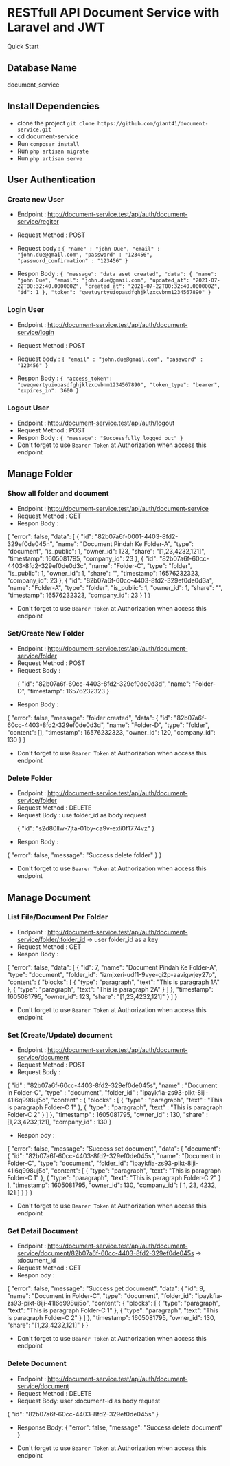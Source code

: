 # RESTfull API Document Service with Laravel and JWT    

Quick Start
## Database Name 
document_service

## Install Dependencies
- clone the project `git clone https://github.com/giant41/document-service.git`
- cd document-service
- Run `composer install`
- Run `php artisan migrate`
- Run `php artisan serve`

## User Authentication
### Create new User

- Endpoint : http://document-service.test/api/auth/document-service/regiter
- Request Method : POST
- Request body : 
`{
    "name" : "john Due",
    "email" : "john.due@gmail.com",
    "password" : "123456",
    "password_confirmation" : "123456"
}`

- Respon Body : 
`{
    "message": "data aset created",
    "data": {
        "name": "john Due",
        "email": "john.due@gmail.com",
        "updated_at": "2021-07-22T00:32:40.000000Z",
        "created_at": "2021-07-22T00:32:40.000000Z",
        "id": 1
    },
    "token": "qwetuyrtyuiopasdfghjklzxcvbnm1234567890"
}`


### Login User
- Endpoint : http://document-service.test/api/auth/document-service/login
- Request Method : POST
- Request body : 
`{
    "email" : "john.due@gmail.com",
    "password" : "123456"
}`

- Respon Body :
`{
    "access_token": "qweqwertyuiopasdfghjklzxcvbnm1234567890",
    "token_type": "bearer",
    "expires_in": 3600
}`

### Logout User
- Endpoint : http://document-service.test/api/auth/logout
- Request Method : POST
- Respon Body :
`{
    "message": "Successfully logged out"
}`
- Don't forget to use `Bearer Token` at Authorization when access this endpoint


## Manage Folder

### Show all folder and document
- Endpoint : http://document-service.test/api/auth/document-service
- Request Method : GET
- Respon Body :
<p>{
    "error": false,
    "data": [
        {
            "id": "82b07a6f-0001-4403-8fd2-329ef0de045n",
            "name": "Document Pindah Ke Folder-A",
            "type": "document",
            "is_public": 1,
            "owner_id": 123,
            "share": "[1,23,4232,121]",
            "timestamp": 1605081795,
            "company_id": 23
        },
        {
            "id": "82b07a6f-60cc-4403-8fd2-329ef0de0d3c",
            "name": "Folder-C",
            "type": "folder",
            "is_public": 1,
            "owner_id": 1,
            "share": "",
            "timestamp": 16576232323,
            "company_id": 23
        },
        {
            "id": "82b07a6f-60cc-4403-8fd2-329ef0de0d3a",
            "name": "Folder-A",
            "type": "folder",
            "is_public": 1,
            "owner_id": 1,
            "share": "",
            "timestamp": 16576232323,
            "company_id": 23
        }
    ]
}</p>

- Don't forget to use `Bearer Token` at Authorization when access this endpoint


### Set/Create New Folder
- Endpoint : http://document-service.test/api/auth/document-service/folder
- Request Method : POST 
- Request Body :
    <p>
    {
        "id": "82b07a6f-60cc-4403-8fd2-329ef0de0d3d",
        "name": "Folder-D", 
        "timestamp": 16576232323
    }
    </p>
- Respon Body :
<p>{
    "error": false,
    "message": "folder created",
    "data": {
        "id": "82b07a6f-60cc-4403-8fd2-329ef0de0d3d",
        "name": "Folder-D",
        "type": "folder",
        "content": [],
        "timestamp": 16576232323,
        "owner_id": 120,
        "company_id": 130
    }
}</p> 

- Don't forget to use `Bearer Token` at Authorization when access this endpoint


### Delete Folder
- Endpoint : http://document-service.test/api/auth/document-service/folder
- Request Method : DELETE
- Request Body : use folder_id as body request
    <p>
    {
        "id": "s2d80llw-7jta-01by-ca9v-exli0f1774vz"
    }
    </p>
- Respon Body :
<p>
{
    "error": false,
    "message": "Success delete folder"
}
}</p> 

- Don't forget to use `Bearer Token` at Authorization when access this endpoint


## Manage Document

### List File/Document Per Folder
- Endpoint : http://document-service.test/api/auth/document-service/folder/:folder_id  -> user folder_id as a key
- Request Method : GET 
- Respon Body :
<p>
{
    "error": false,
    "data": [
        {
            "id": 7,
            "name": "Document Pindah Ke Folder-A",
            "type": "document",
            "folder_id": "izmjxeri-udf1-9vye-gi2p-aavigwjey27p",
            "content": {
                "blocks": [
                    {
                        "type": "paragraph",
                        "text": "This is paragraph 1A"
                    },
                    {
                        "type": "paragraph",
                        "text": "This is paragraph 2A"
                    }
                ]
            },
            "timestamp": 1605081795,
            "owner_id": 123,
            "share": "[1,23,4232,121]"
        }
    ]
}
</p> 

- Don't forget to use `Bearer Token` at Authorization when access this endpoint

### Set (Create/Update) document
- Endpoint : http://document-service.test/api/auth/document-service/document
- Request Method : POST 
- Request Body : 
<p>
{
        "id" : "82b07a6f-60cc-4403-8fd2-329ef0de045s",
        "name" : "Document in Folder-C",
        "type" : "document",
        "folder_id" : "ipaykfia-zs93-pikt-8iji-41l6q998uj5o",
        "content" : {
            "blocks" : [
                {
                    "type" : "paragraph",
                    "text" : "This is paragraph Folder-C 1"
                },
                {
                    "type" : "paragraph",
                    "text" : "This is paragraph Folder-C 2"
                }
                ]
        }, 
        "timestamp" : 1605081795,
        "owner_id" : 130, 
        "share" : [1,23,4232,121], 
        "company_id" : 130
    }
</p>

- Respon ody :
<p>
{
    "error": false,
    "message": "Success set document",
    "data": {
        "document": {
            "id": "82b07a6f-60cc-4403-8fd2-329ef0de045s",
            "name": "Document in Folder-C",
            "type": "document",
            "folder_id": "ipaykfia-zs93-pikt-8iji-41l6q998uj5o",
            "content": [
                {
                    "type": "paragraph",
                    "text": "This is paragraph Folder-C 1"
                },
                {
                    "type": "paragraph",
                    "text": "This is paragraph Folder-C 2"
                }
            ],
            "timestamp": 1605081795,
            "owner_id": 130,
            "company_id": [
                1,
                23,
                4232,
                121
            ]
        }
    }
}
</p>

- Don't forget to use `Bearer Token` at Authorization when access this endpoint

### Get Detail Document
- Endpoint : http://document-service.test/api/auth/document-service/document/82b07a6f-60cc-4403-8fd2-329ef0de045s  -> :document_id
- Request Method : GET
- Respon ody :
<p>
{
    "error": false,
    "message": "Success get document",
    "data": {
        "id": 9,
        "name": "Document in Folder-C",
        "type": "document",
        "folder_id": "ipaykfia-zs93-pikt-8iji-41l6q998uj5o",
        "content": {
            "blocks": [
                {
                    "type": "paragraph",
                    "text": "This is paragraph Folder-C 1"
                },
                {
                    "type": "paragraph",
                    "text": "This is paragraph Folder-C 2"
                }
            ]
        },
        "timestamp": 1605081795,
        "owner_id": 130,
        "share": "[1,23,4232,121]"
    }
}
</p>

- Don't forget to use `Bearer Token` at Authorization when access this endpoint


### Delete Document
- Endpoint : http://document-service.test/api/auth/document-service/document
- Request Method : DELETE
- Request Body:  user :document-id as body request
<p>
{
    "id": "82b07a6f-60cc-4403-8fd2-329ef0de045s"
}
</p>

- Response Body:
{
    "error": false,
    "message": "Success delete document"
}

- Don't forget to use `Bearer Token` at Authorization when access this endpoint

